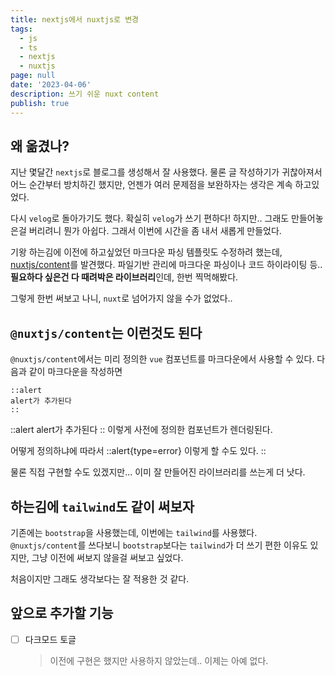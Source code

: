 ```yaml
---
title: nextjs에서 nuxtjs로 변경
tags:
  - js
  - ts
  - nextjs
  - nuxtjs
page: null
date: '2023-04-06'
description: 쓰기 쉬운 nuxt content
publish: true
---
```


## 왜 옮겼나?

지난 몇달간 `nextjs`로 블로그를 생성해서 잘 사용했다.
물론 글 작성하기가 귀찮아져서 어느 순간부터 방치하긴 했지만,
언젠가 여러 문제점을 보완하자는 생각은 계속 하고있었다.

다시 `velog`로 돌아가기도 했다. 확실히 `velog`가 쓰기 편하다!
하지만.. 그래도 만들어놓은걸 버리려니 뭔가 아쉽다. 그래서 이번에 시간을 좀 내서 새롭게 만들었다.

기왕 하는김에 이전에 하고싶었던 마크다운 파싱 템플릿도 수정하려 했는데, [nuxtjs/content](https://content.nuxtjs.org/)를 발견했다. 파일기반 관리에 마크다운 파싱이나 코드 하이라이팅 등.. **필요하다 싶은건 다 때려박은 라이브러리**인데, 한번 찍먹해봤다.

그렇게 한번 써보고 나니, `nuxt`로 넘어가지 않을 수가 없었다..

## `@nuxtjs/content`는 이런것도 된다

`@nuxtjs/content`에서는 미리 정의한 `vue` 컴포넌트를 마크다운에서 사용할 수 있다.
다음과 같이 마크다운을 작성하면
```mdc
::alert
alert가 추가된다
::
```
::alert
alert가 추가된다
::
이렇게 사전에 정의한 컴포넌트가 렌더링된다.

어떻게 정의하냐에 따라서
::alert{type=error}
이렇게 할 수도 있다.
::

물론 직접 구현할 수도 있겠지만... 이미 잘 만들어진 라이브러리를 쓰는게 더 낫다.


## 하는김에 `tailwind`도 같이 써보자

기존에는 `bootstrap`을 사용했는데, 이번에는 `tailwind`를 사용했다. `@nuxtjs/content`를 쓰다보니 `bootstrap`보다는 `tailwind`가 더 쓰기 편한 이유도 있지만, 그냥 이전에 써보지 않을걸 써보고 싶었다.

처음이지만 그래도 생각보다는 잘 적용한 것 같다.

## 앞으로 추가할 기능

- [ ] 다크모드 토글
  > 이전에 구현은 했지만 사용하지 않았는데.. 이제는 아예 없다.